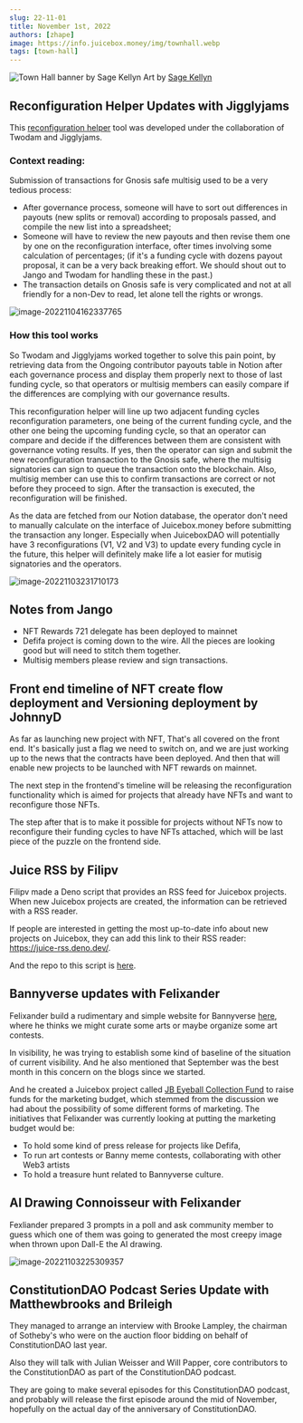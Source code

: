 ```yaml
---
slug: 22-11-01
title: November 1st, 2022
authors: [zhape]
image: https://info.juicebox.money/img/townhall.webp
tags: [town-hall]
---
```


![Town Hall banner by Sage Kellyn](/img/townhall.webp) 
Art by [Sage Kellyn](https://twitter.com/SageKellyn)



## Reconfiguration Helper Updates with Jigglyjams

This [reconfiguration helper](https://juicetool.xyz/juicebox) tool was developed under the collaboration of Twodam and Jigglyjams. 

### Context reading:

Submission of transactions for Gnosis safe multisig used to be a very tedious process:

- After governance process, someone will have to sort out differences in payouts (new splits or removal) according to proposals passed, and compile the new list into a spreadsheet;
- Someone will have to review the new payouts and then revise them one by one on the reconfiguration interface, ofter times involving some calculation of percentages; (if it's a funding cycle with dozens payout proposal, it can be a very back breaking effort. We should shout out to Jango and Twodam for handling these in the past.)
- The transaction details on Gnosis safe is very complicated and not at all friendly for a  non-Dev to read,  let alone tell the rights or wrongs.

![image-20221104162337765](image-20221104162337765.webp)

### How this tool works

So Twodam and Jigglyjams worked together to solve this pain point, by retrieving data from the Ongoing contributor payouts table in Notion after each governance process and display them properly next to those of last funding cycle, so that operators or multisig members can easily compare if the differences are complying with our governance results.

This reconfiguration helper will line up two adjacent funding cycles reconfiguration parameters, one being of the current funding cycle, and the other one being the upcoming funding cycle, so that an operator can compare  and decide if the differences between them are consistent with governance voting results. If yes, then the operator can sign and submit the new reconfiguration transaction to the Gnosis safe, where the multisig signatories can sign to queue the transaction onto the blockchain. Also, multisig member can use this to confirm transactions are correct or not before they proceed to sign. After the transaction is executed, the reconfiguration will be finished.

As the data are fetched from our Notion database,  the operator don't need to manually calculate on the interface of Juicebox.money before submitting the transaction any longer. Especially when JuiceboxDAO will potentially have 3 reconfigurations (V1, V2 and V3) to update every funding cycle in the future, this helper will definitely make life a lot easier for mutisig signatories and the operators.

![image-20221103231710173](image-20221103231710173.webp)

## Notes from Jango

- NFT Rewards 721 delegate has been deployed to mainnet
- Defifa project is coming down to the wire. All the pieces are looking good but will need to stitch them together.
- Multisig members please review and sign transactions.

## Front end timeline of NFT create flow deployment and Versioning deployment by JohnnyD

As far as launching new project with NFT, That's all covered on the front end. It's basically just a flag we need to switch on, and we are just working up to the news that the contracts have been deployed. And then that will enable new projects to be launched with NFT rewards on mainnet.

The next step in the frontend's timeline will be releasing the reconfiguration functionality which is aimed for projects that already have NFTs and want to reconfigure those NFTs.

The step after that is to make it possible for projects without NFTs now to reconfigure their funding cycles to have NFTs attached, which will be last piece of the puzzle on the frontend side.

## Juice RSS by Filipv

Filipv made a Deno script that provides an RSS feed for Juicebox projects. When new Juicebox projects are created, the information can be retrieved with a RSS reader. 

If people are interested in getting the most up-to-date info about new projects on Juicebox, they can add this link to their RSS reader: https://juice-rss.deno.dev/.

And the repo to this script is [here](https://github.com/filipvvv/juice-rss).

## Bannyverse updates with Felixander

Felixander build a rudimentary and simple website for Bannyverse [here](https://felixanderfelixand.wixsite.com/bannyverse), where he thinks we might curate some arts or maybe organize some art contests.

In visibility, he was trying to establish some kind of baseline of the situation of current visibility. And he also mentioned that September was the best month in this concern on the blogs since we started.

And he created a Juicebox project called [JB Eyeball Collection Fund](https://juicebox.money/v2/p/293) to raise funds for the marketing budget, which stemmed from the discussion we had about the possibility of some different forms of marketing. The initiatives that Felixander was currently looking at putting the marketing budget would be:

- To hold some kind of press release for projects like Defifa, 
- To run art contests or Banny meme contests, collaborating with other Web3 artists
- To hold a treasure hunt related to Bannyverse culture.

 ## AI Drawing Connoisseur with Felixander

Fexliander prepared 3 prompts in a poll and ask community member to guess which one of them was going to generated the most creepy image when thrown upon Dall-E the AI drawing.

![image-20221103225309357](image-20221103225309357.webp)

## ConstitutionDAO Podcast Series Update with Matthewbrooks and Brileigh

They managed to arrange an interview with Brooke Lampley, the chairman of Sotheby's who were on the auction floor bidding on behalf of  ConstitutionDAO last year.

Also they will talk with Julian Weisser and Will Papper, core contributors to the ConstitutionDAO as part of the ConstitutionDAO podcast.

They are going to make several episodes for this ConstitutionDAO podcast, and probably will release the first episode around the mid of November, hopefully on the actual day of the anniversary of ConstitutionDAO.

